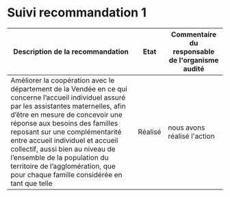 # Suivi recommandation 1

Description de la recommandation | Etat | Commentaire du responsable de l'organisme audité
--- | --- | ---
Améliorer la coopération avec le département de la Vendée en ce qui concerne l’accueil individuel assuré par les assistantes maternelles, afin d’être en mesure de concevoir une réponse aux besoins des familles reposant sur une complémentarité entre accueil individuel et accueil collectif, aussi bien au niveau de l’ensemble de la population du territoire de l’agglomération, que pour chaque famille considérée en tant que telle | Réalisé | nous avons réalisé l'action
